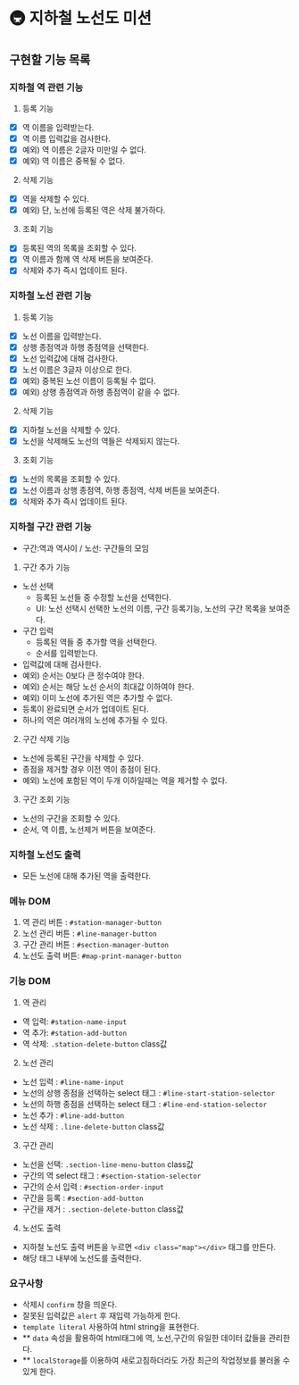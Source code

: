 # 🚇 지하철 노선도 미션

## 구현할 기능 목록

### 지하철 역 관련 기능

1. 등록 기능

- [x] 역 이름을 입력받는다.
- [x] 역 이름 입력값을 검사한다.
- [x] 예외) 역 이름은 2글자 미만일 수 없다.
- [x] 예외) 역 이름은 중복될 수 없다.

2. 삭제 기능

- [x] 역을 삭제할 수 있다.
- [x] 예외) 단, 노선에 등록된 역은 삭제 불가하다.

3. 조회 기능

- [x] 등록된 역의 목록을 조회할 수 있다.
- [x] 역 이름과 함께 역 삭제 버튼을 보여준다.
- [x] 삭제와 추가 즉시 업데이트 된다.

### 지하철 노선 관련 기능

1. 등록 기능

- [x] 노선 이름을 입력받는다.
- [x] 상행 종점역과 하행 종점역을 선택한다.
- [x] 노선 입력값에 대해 검사한다.
- [x] 노선 이름은 3글자 이상으로 한다.
- [x] 예외) 중복된 노선 이름이 등록될 수 없다.
- [x] 예외) 상행 종점역과 하행 종점역이 같을 수 없다.

2. 삭제 기능

- [x] 지하철 노선을 삭제할 수 있다.
- [x] 노선을 삭제해도 노선의 역들은 삭제되지 않는다.

3. 조회 기능

- [x] 노선의 목록을 조회할 수 있다.
- [x] 노선 이름과 상행 종점역, 하행 종점역, 삭제 버튼을 보여준다.
- [x] 삭제와 추가 즉시 업데이트 된다.

### 지하철 구간 관련 기능

- 구간:역과 역사이 / 노선: 구간들의 모임

1. 구간 추가 기능

- 노선 선택
  - 등록된 노선들 중 수정할 노선을 선택한다.
  - UI: 노선 선택시 선택한 노선의 이름, 구간 등록기능, 노선의 구간 목록을 보여준다.
- 구간 입력
  - 등록된 역들 중 추가할 역을 선택한다.
  - 순서를 입력받는다.
- 입력값에 대해 검사한다.
- 예외) 순서는 0보다 큰 정수여야 한다.
- 예외) 순서는 해당 노선 순서의 최대값 이하여야 한다.
- 예외) 이미 노선에 추가된 역은 추가할 수 없다.
- 등록이 완료되면 순서가 업데이트 된다.
- 하나의 역은 여러개의 노선에 추가될 수 있다.

2. 구간 삭제 기능

- 노선에 등록된 구간을 삭제할 수 있다.
- 종점을 제거할 경우 이전 역이 종점이 된다.
- 예외) 노선에 포함된 역이 두개 이하일때는 역을 제거할 수 없다.

3. 구간 조회 기능

- 노선의 구간을 조회할 수 있다.
- 순서, 역 이름, 노선제거 버튼을 보여준다.

### 지하철 노선도 출력

- 모든 노선에 대해 추가된 역을 출력한다.

### 메뉴 DOM

1. 역 관리 버튼 : `#station-manager-button`
2. 노선 관리 버튼 : `#line-manager-button`
3. 구간 관리 버튼 : `#section-manager-button`
4. 노선도 출력 버튼: `#map-print-manager-button`

### 기능 DOM

1. 역 관리

- 역 입력: `#station-name-input`
- 역 추가: `#station-add-button`
- 역 삭제: `.station-delete-button` class값

2. 노선 관리

- 노선 입력 : `#line-name-input`
- 노선의 상행 종점을 선택하는 select 태그 : `#line-start-station-selector`
- 노선의 하행 종점을 선택하는 select 태그 : `#line-end-station-selector`
- 노선 추가 : `#line-add-button`
- 노선 삭제 : `.line-delete-button` class값

3. 구간 관리

- 노선을 선택: `.section-line-menu-button` class값
- 구간의 역 select 태그 : `#section-station-selector`
- 구간의 순서 입력 : `#section-order-input`
- 구간을 등록 : `#section-add-button`
- 구간을 제거 : `.section-delete-button` class값

4. 노선도 출력

- 지하철 노선도 출력 버튼을 누르면 `<div class="map"></div>` 태그를 만든다.
- 해당 태그 내부에 노선도를 출력한다.

### 요구사항

- 삭제시 `confirm` 창을 띄운다.
- 잘못된 입력값은 `alert` 후 재입력 가능하게 한다.
- `template literal` 사용하여 html string을 표현한다.
- \*\* `data` 속성을 활용하여 html태그에 역, 노선,구간의 유일한 데이터 값들을 관리한다.
- \*\* `localStorage`를 이용하여 새로고침하더라도 가장 최근의 작업정보를 불러올 수 있게 한다.
